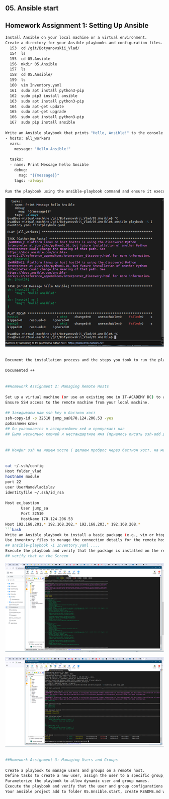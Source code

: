 ## 05. Ansible start

## Homework Assignment 1: Setting Up Ansible
```bash
Install Ansible on your local machine or a virtual environment.
Create a directory for your Ansible playbooks and configuration files.
  153  cd /git/Botyanovskii_Vlad/
  154  ls
  155  cd 05.Ansible
  156  mkdir 05.Ansible
  157  ls
  158  cd 05.Ansible/
  159  ls
  160  vim Inventory.yaml
  161  sudo apt install python3-pip
  162  sudo pip3 install ansible
  163  sudo apt install python3-pip
  164  sudo apt-get update
  165  sudo apt-get upgrade
  166  sudo apt install python3-pip
  167  sudo pip install ansible

Write an Ansible playbook that prints "Hello, Ansible!" to the console.
- hosts: all_workers
  vars:
    message: "Hello Ansible!"

  tasks:
  - name: Print Message hello Ansible
    debug:
      msg: "{{message}}"
    tags: -always

Run the playbook using the ansible-playbook command and ensure it executes successfully.
```
![img](ScrShot/ScrinHello.png)
 ```bash

Document the installation process and the steps you took to run the playbook.

Documented ++


##Homework Assignment 2: Managing Remote Hosts

Set up a virtual machine (or use an existing one in IT-ACADEMY DC) to act as your remote target.
Ensure SSH access to the remote machine from your local machine.

## Закидываем наш ssh key в бастион хост 
ssh-copy-id -p 32510 jump_sa@178.124.206.53 -yes
добавляем ключ
## Он указывается в авторизейшен кей и пропускает нас 
## Было несколько ключей и нестандартное имя (пришлось писать ssh-add добавил еще 1 в список)


## Конфиг ssh на нашем хосте ( делаем проброс через бастион хост, на машины указанные ниже)


cat ~/.ssh/config
Host folder_vlad
hostname module
port 22
user UserNameVladislav
identityfile ~/.ssh/id_rsa

Host ec_bastion
        User jump_sa
        Port 32510
        HostName 178.124.206.53
Host 192.168.201.* 192.168.202.* 192.168.203.* 192.168.208.*
```bash
Write an Ansible playbook to install a basic package (e.g., vim or htop) on the remote host.
Use inventory files to manage the connection details for the remote host.
## ansible-playbook -i Inventory.yaml ....
Execute the playbook and verify that the package is installed on the remote host.
## verify that on the Screen
```
![img](ScrShot/Screen2.png)

![img](ScrShot/Screen3.png)
```bash

##Homework Assignment 3: Managing Users and Groups

Create a playbook to manage users and groups on a remote host.
Define tasks to create a new user, assign the user to a specific group, and set a password.
Parameterize the playbook to allow dynamic user and group names.
Execute the playbook and verify that the user and group configurations are applied.
Your ansible project add to folder 05.Ansible.start, create README.md with short report inside and prepare PR
```

